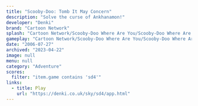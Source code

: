 ```yaml
---
title: "Scooby-Doo: Tomb It May Concern"
description: "Solve the curse of Ankhanamon!"
developer: "Denki"
brand: "Cartoon Network"
splash: "Cartoon Network/Scooby-Doo Where Are You/Scooby-Doo Where Are You Episode 4/Splash.jpg"
gameplay: "Cartoon Network/Scooby-Doo Where Are You/Scooby-Doo Where Are You Episode 4/Play02.jpg"
date: "2006-07-27"
archived: "2023-04-22"
image: null
menu: null
category: "Adventure"
scores:
  filter: "item.game contains 'sd4'"
links:
  - title: Play
    url: "https://denki.co.uk/sky/sd4/app.html"
---
```

